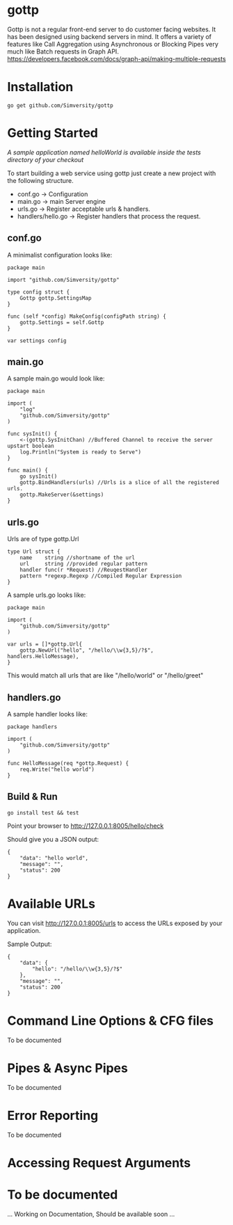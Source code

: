 gottp
=====

Gottp is not a regular front-end server to do customer facing websites. It has been designed using backend servers in mind. It offers a variety of features like Call Aggregation using Asynchronous or Blocking Pipes very much like Batch requests in Graph API. https://developers.facebook.com/docs/graph-api/making-multiple-requests


Installation
=============
```
go get github.com/Simversity/gottp
```

Getting Started
===============

*A sample application named helloWorld is available inside the tests directory of your checkout*

To start building a web service using gottp just create a new project with the following structure.

  * conf.go -> Configuration
  * main.go -> main Server engine
  * urls.go -> Register acceptable urls & handlers.
  * handlers/hello.go -> Register handlers that process the request.


conf.go
-------

A minimalist configuration looks like:

```
package main

import "github.com/Simversity/gottp"

type config struct {
	Gottp gottp.SettingsMap
}

func (self *config) MakeConfig(configPath string) {
	gottp.Settings = self.Gottp
}

var settings config
```

main.go
-------

A sample main.go would look like:

```
package main

import (
    "log"
	"github.com/Simversity/gottp"
)

func sysInit() {
	<-(gottp.SysInitChan) //Buffered Channel to receive the server upstart boolean
	log.Println("System is ready to Serve")
}

func main() {
	go sysInit()
	gottp.BindHandlers(urls) //Urls is a slice of all the registered urls.
	gottp.MakeServer(&settings)
}
```

urls.go
-------

Urls are of type gottp.Url

```
type Url struct {
	name    string //shortname of the url
	url     string //provided regular pattern
	handler func(r *Request) //ReuqestHandler 
	pattern *regexp.Regexp //Compiled Regular Expression
}
```

A sample urls.go looks like:

```
package main

import (
	"github.com/Simversity/gottp"
)

var urls = []*gottp.Url{
    gottp.NewUrl("hello", "/hello/\\w{3,5}/?$", handlers.HelloMessage),
}
```

This would match all urls that are like "/hello/world" or "/hello/greet"

handlers.go
-----------

A sample handler looks like:

```
package handlers

import (
	"github.com/Simversity/gottp"
)

func HelloMessage(req *gottp.Request) {
    req.Write("hello world")
}
```

Build & Run
-----------

```
go install test && test
```

Point your browser to http://127.0.0.1:8005/hello/check

Should give you a JSON output:

```
{
    "data": "hello world",
    "message": "",
    "status": 200
}
```

Available URLs
==============

You can visit http://127.0.0.1:8005/urls to access the URLs exposed by your application.

Sample Output:

```
{
    "data": {
        "hello": "/hello/\\w{3,5}/?$"
    },
    "message": "",
    "status": 200
}
```

Command Line Options & CFG files
================================

To be documented

Pipes & Async Pipes
===================

To be documented

Error Reporting
===============

To be documented

Accessing Request Arguments
===========================

To be documented
=======
... Working on Documentation, Should be available soon ...
